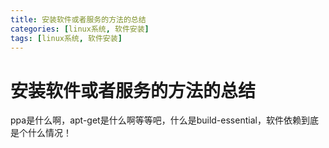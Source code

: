 ```yaml
---
title: 安装软件或者服务的方法的总结
categories: [linux系统, 软件安装]
tags: [linux系统, 软件安装]
---
```

# 安装软件或者服务的方法的总结
ppa是什么啊，apt-get是什么啊等等吧，什么是build-essential，软件依赖到底是个什么情况！
##